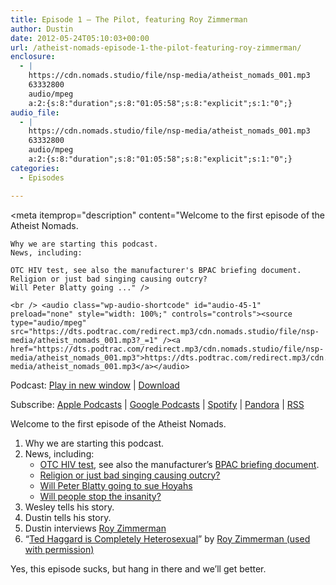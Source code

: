 ```yaml
---
title: Episode 1 – The Pilot, featuring Roy Zimmerman
author: Dustin
date: 2012-05-24T05:10:03+00:00
url: /atheist-nomads-episode-1-the-pilot-featuring-roy-zimmerman/
enclosure:
  - |
    https://cdn.nomads.studio/file/nsp-media/atheist_nomads_001.mp3
    63332800
    audio/mpeg
    a:2:{s:8:"duration";s:8:"01:05:58";s:8:"explicit";s:1:"0";}
audio_file:
  - |
    https://cdn.nomads.studio/file/nsp-media/atheist_nomads_001.mp3
    63332800
    audio/mpeg
    a:2:{s:8:"duration";s:8:"01:05:58";s:8:"explicit";s:1:"0";}
categories:
  - Episodes

---
```

<div itemscope itemtype="http://schema.org/AudioObject">
  <meta itemprop="name" content="Episode 1 &#8211; The Pilot, featuring Roy Zimmerman" />
  
  <meta itemprop="uploadDate" content="2012-05-23T23:10:03-06:00" />
  
  <meta itemprop="encodingFormat" content="audio/mpeg" />
  
  <meta itemprop="duration" content="PT1H05M58S" />
  
  <meta itemprop="description" content="Welcome to the first episode of the Atheist Nomads.

 	Why we are starting this podcast.
 	News, including:

 	OTC HIV test, see also the manufacturer's BPAC briefing document.
 	Religion or just bad singing causing outcry?
 	Will Peter Blatty going ..." />
  
  <meta itemprop="contentUrl" content="https://dts.podtrac.com/redirect.mp3/cdn.nomads.studio/file/nsp-media/atheist_nomads_001.mp3" />
  
  <meta itemprop="contentSize" content="60.4" />
  </p> 
  
  <div class="powerpress_player" id="powerpress_player_8257">
    <!--[if lt IE 9]><![endif]-->
    
    <br /> <audio class="wp-audio-shortcode" id="audio-45-1" preload="none" style="width: 100%;" controls="controls"><source type="audio/mpeg" src="https://dts.podtrac.com/redirect.mp3/cdn.nomads.studio/file/nsp-media/atheist_nomads_001.mp3?_=1" /><a href="https://dts.podtrac.com/redirect.mp3/cdn.nomads.studio/file/nsp-media/atheist_nomads_001.mp3">https://dts.podtrac.com/redirect.mp3/cdn.nomads.studio/file/nsp-media/atheist_nomads_001.mp3</a></audio>
  </div>
</div>

<p class="powerpress_links powerpress_links_mp3">
  Podcast: <a href="https://dts.podtrac.com/redirect.mp3/cdn.nomads.studio/file/nsp-media/atheist_nomads_001.mp3" class="powerpress_link_pinw" target="_blank" title="Play in new window" onclick="return powerpress_pinw('https://htotw.com/?powerpress_pinw=45-podcast');" rel="nofollow">Play in new window</a> | <a href="https://dts.podtrac.com/redirect.mp3/cdn.nomads.studio/file/nsp-media/atheist_nomads_001.mp3" class="powerpress_link_d" title="Download" rel="nofollow" download="atheist_nomads_001.mp3">Download</a>
</p>

<p class="powerpress_links powerpress_subscribe_links">
  Subscribe: <a href="https://podcasts.apple.com/us/podcast/humanists-take-on-the-world/id530050098?mt=2&ls=1" class="powerpress_link_subscribe powerpress_link_subscribe_itunes" target="_blank" title="Subscribe on Apple Podcasts" rel="nofollow">Apple Podcasts</a> | <a href="https://www.google.com/podcasts?feed=aHR0cDovL2F0aGVpc3Rub21hZHMubGlic3luLmNvbS9yc3M%3D" class="powerpress_link_subscribe powerpress_link_subscribe_googleplay" target="_blank" title="Subscribe on Google Podcasts" rel="nofollow">Google Podcasts</a> | <a href="https://open.spotify.com/show/3LzK2xZGike6Tc1GEMtMbr?si=LieN9SNuTpq96smuaUsH8A" class="powerpress_link_subscribe powerpress_link_subscribe_spotify" target="_blank" title="Subscribe on Spotify" rel="nofollow">Spotify</a> | <a href="https://www.pandora.com/podcast/atheist-nomads/PC:10122?corr=62071012&part=ug" class="powerpress_link_subscribe powerpress_link_subscribe_pandora" target="_blank" title="Subscribe on Pandora" rel="nofollow">Pandora</a> | <a href="https://htotw.com/feed/podcast/" class="powerpress_link_subscribe powerpress_link_subscribe_rss" target="_blank" title="Subscribe via RSS" rel="nofollow">RSS</a>
</p>

Welcome to the first episode of the Atheist Nomads.

  1. Why we are starting this podcast.
  2. News, including: 
      * <a href="http://www.popsci.com/science/article/2012-05/fda-panel-endorses-over-counter-hiv-test-diagnoses-just-20-minutes" target="_blank" rel="noopener">OTC HIV test</a>, see also the manufacturer&#8217;s [BPAC briefing document][1].
      * [Religion or just bad singing causing outcry?][2]
      * [Will Peter Blatty going to sue Hoyahs][3]
      * [Will people stop the insanity?][4]
  3. Wesley tells his story.
  4. Dustin tells his story.
  5. Dustin interviews [Roy Zimmerman][5]
  6. &#8220;[Ted Haggard is Completely Heterosexual][6]&#8221; by [Roy Zimmerman (used with permission)][5]

Yes, this episode sucks, but hang in there and we&#8217;ll get better.

 [1]: http://www.fda.gov/downloads/AdvisoryCommittees/CommitteesMeetingMaterials/BloodVaccinesandOtherBiologics/BloodProductsAdvisoryCommittee/UCM303652.pdf
 [2]: http://www.cbsnews.com/8301-207_162-57437654/filipino-christian-youth-protest-lady-gaga/
 [3]: http://www.washingtonpost.com/national/on-faith/exorcist-author-william-peter-blatty-to-sue-georgetown-university-in-catholic-court/2012/05/18/gIQA90GIZU_story.html
 [4]: http://www.dispatch.com/content/stories/faith_and_values/2012/05/18/catholic-college-dropping-insurance.html
 [5]: http://www.royzimmerman.com/
 [6]: http://www.youtube.com/watch?v=HZmHC75FDqQ